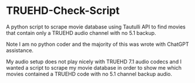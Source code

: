 # TRUEHD-Check-Script
A python script to scrape movie database using Tautulli API to find movies that contain only a TRUEHD audio channel with no 5.1 backup.

Note I am no python coder and the majority of this was wrote with ChatGPT assistance.

My audio setup does not play nicely with TRUEHD 7.1 audio codecs and I wanted a script to scrape my movie database in order to show me which movies contained a TRUEHD code with no 5.1 channel backup audio.
